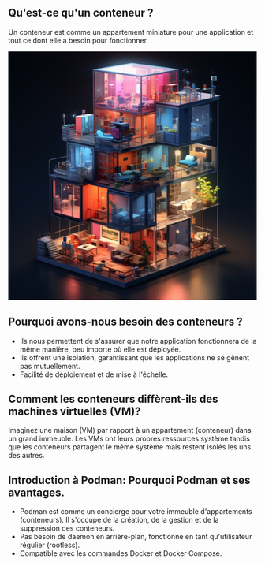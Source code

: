 ## Qu'est-ce qu'un conteneur ?  

 Un conteneur est comme un appartement miniature pour une application et tout ce dont elle a besoin pour fonctionner.  
<p>

![analogie_conteneur](../images/container_appartement.png "Cest quoi un conteneur ?")

<p>

## Pourquoi avons-nous besoin des conteneurs ?   

* Ils nous permettent de s'assurer que notre application fonctionnera de la même manière, peu importe où elle est déployée.  
* Ils offrent une isolation, garantissant que les applications ne se gênent pas mutuellement.  
* Facilité de déploiement et de mise à l'échelle.  
<p>

## Comment les conteneurs diffèrent-ils des machines virtuelles (VM)?

Imaginez une maison (VM) par rapport à un appartement (conteneur) dans un grand immeuble. Les VMs ont leurs propres ressources système tandis que les conteneurs partagent le même système mais restent isolés les uns des autres.      

## Introduction à Podman: Pourquoi Podman et ses avantages.

* Podman est comme un concierge pour votre immeuble d'appartements (conteneurs). Il s'occupe de la création, de la gestion et de la suppression des conteneurs.  
* Pas besoin de daemon en arrière-plan, fonctionne en tant qu'utilisateur régulier (rootless).  
* Compatible avec les commandes Docker et Docker Compose.  
